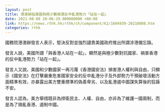 ```yaml
---
layout: post
title: 港澳辦指美國與極少數禍港反中亂港勢力「站在一起」
date: 2021-08-08 20:06:29.000000000 +08:00
link: https://news.rthk.hk/rthk/ch/component/k2/1604939-20210808.htm
categories: rthk
---
```


國務院港澳辦發言人表示，堅決反對並強烈譴責美國政府推出所謂涉港備忘錄。

發言人說，美國所謂「與香港人站在一起」，顯然是與極少數對抗國家、禍害香港的反中亂港勢力「站在一起」。

發言人又說，美國和少數國家一再污蔑《香港國安法》損害港人權利與自由，只顯示《國安法》在打擊嚴重危害國家安全的反中亂港分子及外部勢力干預破壞活動方面精準有效，亦暴露出美方雙重標準的偽善卑劣、以及亂港遏中圖謀失算後的狂躁不安。

發言人認為，美方舉措既非為捍衛民主、人權、自由，亦非為了維護一國兩制，而是為了搞亂香港、遏制中國。
